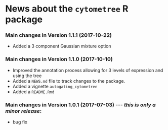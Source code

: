 # News about the `cytometree` R package

### Main changes in Version 1.1.1  (2017-10-22)
* Added a 3 component Gaussian mixture option

### Main changes in Version 1.1.0  (2017-10-10) 
* Improved the annotation process allowing for 3 levels of expression and using the tree
* Added a `NEWS.md` file to track changes to the package.
* Added a vignette `autogating_cytometree`
* Added a `README.Rmd`


### Main changes in Version 1.0.1 (2017-07-03) --- *this is only a minor release*:
* bug fix
